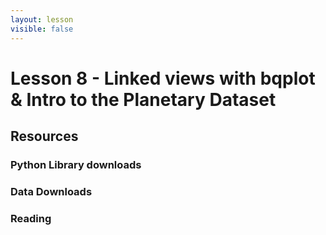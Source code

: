 ```yaml
---
layout: lesson
visible: false
---
```


# Lesson 8 - Linked views with bqplot & Intro to the Planetary Dataset

## Resources

### Python Library downloads


### Data Downloads


### Reading

